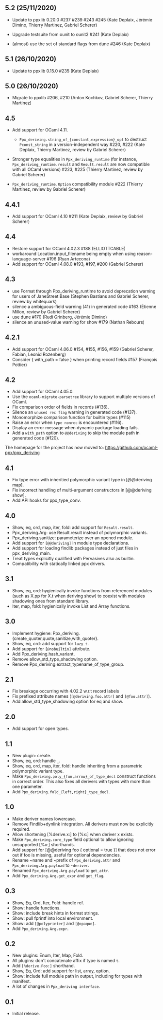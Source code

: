 5.2 (25/11/2020)
----------------

* Update to ppxlib 0.20.0
  #237 #239 #243 #245
  (Kate Deplaix, Jérémie Dimino, Thierry Martinez, Gabriel Scherer)

* Upgrade testsuite from ounit to ounit2
  #241
  (Kate Deplaix)

* (almost) use the set of standard flags from dune
  #246
  (Kate Deplaix)

5.1 (26/10/2020)
----------------

* Update to ppxlib 0.15.0 #235
  (Kate Deplaix)

5.0 (26/10/2020)
----------------

* Migrate to ppxlib #206, #210
  (Anton Kochkov, Gabriel Scherer, Thierry Martinez)

4.5
---

* Add support for OCaml 4.11.
  - `Ppx_deriving.string_of_{constant,expression}_opt` to destruct
    `Pconst_string` in a version-independent way
  #220, #222
  (Kate Deplaix, Thierry Martinez, review by Gabriel Scherer)

* Stronger type equalities in `Ppx_deriving_runtime` (for instance,
  `Ppx_deriving_runtime.result` and `Result.result` are now compatible with
  all OCaml versions)
  #223, #225
  (Thierry Martinez, review by Gabriel Scherer)

* `Ppx_deriving_runtime.Option` compatibility module
  #222
  (Thierry Martinez, review by Gabriel Scherer)

4.4.1
-----

* Add support for OCaml 4.10
  #211
  (Kate Deplaix, review by Gabriel Scherer)

4.4
---

* Restore support for OCaml 4.02.3
  #188
  (ELLIOTTCABLE)
* workaround Location.input_filename being empty
  when using reason-language-server
  #196
  (Ryan Artecona)
* Add support for OCaml 4.08.0
  #193, #197, #200
  (Gabriel Scherer)

4.3
---

* use Format through Ppx_deriving_runtime to avoid deprecation warning
  for users of JaneStreet Base
  (Stephen Bastians and Gabriel Scherer, review by whitequark)
* silence a ambiguous-field warning (41) in generated code
  #163
  (Étienne Millon, review by Gabriel Scherer)
* use dune
  #170
  (Rudi Grinberg, Jérémie Dimino)
* silence an unused-value warning for show
  #179
  (Nathan Rebours)

4.2.1
-----

  * Add support for OCaml 4.06.0
    #154, #155, #156, #159
    (Gabriel Scherer, Fabian, Leonid Rozenberg)
  * Consider { with_path = false } when printing record fields
    #157
    (François Pottier)

4.2
---

  * Add support for OCaml 4.05.0.
  * Use the `ocaml-migrate-parsetree` library to support multiple
    versions of OCaml.
  * Fix comparison order of fields in records (#136).
  * Silence an `unused rec flag` warning in generated code (#137).
  * Monomorphize comparison function for builtin types (#115)
  * Raise an error when `type nonrec` is encountered (#116).
  * Display an error message when dynamic package loading fails.
  * Add a `with_path` option to `@@deriving` to skip the module path
    in generated code (#120).

The homepage for the project has now moved to:
<https://github.com/ocaml-ppx/ppx_deriving>

4.1
---

  * Fix type error with inheritied polymorphic variant type in
    [@@deriving map].
  * Fix incorrect handling of multi-argument constructors in
    [@@deriving show].
  * Add API hooks for ppx_type_conv.

4.0
---

  * Show, eq, ord, map, iter, fold: add support for `Result.result`.
  * Ppx_deriving.Arg: use Result.result instead of polymorphic variants.
  * Ppx_deriving.sanitize: parameterize over an opened module.
  * Add support for `[@@deriving]` in module type declarations.
  * Add support for loading findlib packages instead of just files in
    ppx_deriving_main.
  * Treat types explicitly qualified with Pervasives also as builtin.
  * Compatibility with statically linked ppx drivers.

3.1
---

  * Show, eq, ord: hygienically invoke functions from referenced modules
    (such as X.pp for X.t when deriving show) to coexist with modules
    shadowing ones from standard library.
  * Iter, map, fold: hygienically invoke List and Array functions.

3.0
---

  * Implement hygiene: Ppx_deriving.{create_quoter,quote,sanitize,with_quoter}.
  * Show, eq, ord: add support for `lazy_t`.
  * Add support for `[@nobuiltin]` attribute.
  * Add Ppx_deriving.hash_variant.
  * Remove allow_std_type_shadowing option.
  * Remove Ppx_deriving.extract_typename_of_type_group.

2.1
---

  * Fix breakage occurring with 4.02.2 w.r.t record labels
  * Fix prefixed attribute names (`[@deriving.foo.attr]` and `[@foo.attr]`).
  * Add allow_std_type_shadowing option for eq and show.

2.0
---

  * Add support for open types.

1.1
---

  * New plugin: create.
  * Show, eq, ord: handle `_`.
  * Show, eq, ord, map, iter, fold: handle inheriting from a parametric
    polymorphic variant type.
  * Make `Ppx_deriving.poly_{fun,arrow}_of_type_decl` construct functions
    in correct order. This also fixes all derivers with types with
    more than one parameter.
  * Add `Ppx_deriving.fold_{left,right}_type_decl`.

1.0
---

  * Make deriver names lowercase.
  * Remove Findlib+dynlink integration. All derivers must now be
    explicitly required.
  * Allow shortening [%derive.x:] to [%x:] when deriver x exists.
  * Make `Ppx_deriving.core_type` field optional to allow ignoring
    unsupported [%x:] shorthands.
  * Add support for [@@deriving foo { optional = true }] that does
    not error out if foo is missing, useful for optional dependencies.
  * Rename ~name and ~prefix of `Ppx_deriving.attr` and
    `Ppx_deriving.Arg.payload` to `~deriver`.
  * Renamed `Ppx_deriving.Arg.payload` to `get_attr`.
  * Add `Ppx_deriving.Arg.get_expr` and `get_flag`.

0.3
---

  * Show, Eq, Ord, Iter, Fold: handle ref.
  * Show: handle functions.
  * Show: include break hints in format strings.
  * Show: pull fprintf into local environment.
  * Show: add `[@polyprinter]` and `[@opaque]`.
  * Add `Ppx_deriving.Arg.expr`.

0.2
---

  * New plugins: Enum, Iter, Map, Fold.
  * All plugins: don't concatenate affix if type is named `t`.
  * Add `[%derive.Foo:]` shorthand.
  * Show, Eq, Ord: add support for list, array, option.
  * Show: include full module path in output, including for types with manifest.
  * A lot of changes in `Ppx_deriving interface`.

0.1
---

  * Initial release.
